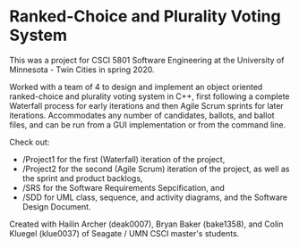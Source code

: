 # Ranked-Choice and Plurality Voting System
This was a project for CSCI 5801 Software Engineering at the University of Minnesota - Twin Cities in spring 2020.

Worked with a team of 4 to design and implement an object oriented ranked-choice and plurality voting system in C++, first following a complete Waterfall process for early iterations and then Agile Scrum sprints for later iterations. Accommodates any number of candidates, ballots, and ballot files, and can be run from a GUI implementation or from the command line.

Check out:
- /Project1 for the first (Waterfall) iteration of the project,
- /Project2 for the second (Agile Scrum) iteration of the project, as well as the sprint and product backlogs,
- /SRS for the Software Requirements Sepcification, and
- /SDD for UML class, sequence, and activity diagrams, and the Software Design Document.

Created with Hailin Archer (deak0007), Bryan Baker (bake1358), and Colin Kluegel (klue0037) of Seagate / UMN CSCI master's students.
